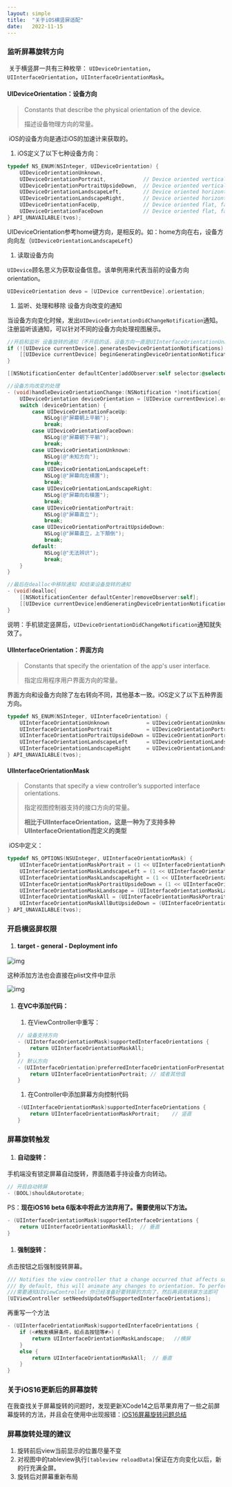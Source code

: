 ```yaml
---
layout: simple
title:  "关于iOS横竖屏适配"
date:   2022-11-15
---
```


### **监听屏幕旋转方向**

​        关于横竖屏一共有三种枚举： `UIDeviceOrientation`，`UIInterfaceOrientation`，`UIInterfaceOrientationMask`。

#### **UIDeviceOrientation：设备方向**

> Constants that describe the physical orientation of the device.
>
> 描述设备物理方向的常量。

​        iOS的设备方向是通过iOS的加速计来获取的。

1. iOS定义了以下七种设备方向：

```Objective-C
typedef NS_ENUM(NSInteger, UIDeviceOrientation) {
    UIDeviceOrientationUnknown,
    UIDeviceOrientationPortrait,            // Device oriented vertically, home button on the bottom
    UIDeviceOrientationPortraitUpsideDown,  // Device oriented vertically, home button on the top
    UIDeviceOrientationLandscapeLeft,       // Device oriented horizontally, home button on the right
    UIDeviceOrientationLandscapeRight,      // Device oriented horizontally, home button on the left
    UIDeviceOrientationFaceUp,              // Device oriented flat, face up
    UIDeviceOrientationFaceDown             // Device oriented flat, face down
} API_UNAVAILABLE(tvos);
```

​        UIDeviceOrientation参考home键方向，是相反的。如：home方向在右，设备方向向左（`UIDeviceOrientationLandscapeLeft`）

1. 读取设备方向

​        `UIDevice`顾名思义为获取设备信息。该单例用来代表当前的设备方向orientation。

```Objective-C
UIDeviceOrientation devo = [UIDevice currentDevice].orientation;
```

1. 监听、处理和移除 设备方向改变的通知

​        当设备方向变化时候，发出`UIDeviceOrientationDidChangeNotification`通知。注册监听该通知，可以针对不同的设备方向处理视图展示。

```Objective-C
//开启和监听 设备旋转的通知（不开启的话，设备方向一直是UIInterfaceOrientationUnknown）
if (![UIDevice currentDevice].generatesDeviceOrientationNotifications) {
    [[UIDevice currentDevice] beginGeneratingDeviceOrientationNotifications];
}

[[NSNotificationCenter defaultCenter]addObserver:self selector:@selector(handleDeviceOrientationChange:) name:UIDeviceOrientationDidChangeNotification object:nil];

//设备方向改变的处理
- (void)handleDeviceOrientationChange:(NSNotification *)notification{
    UIDeviceOrientation deviceOrientation = [UIDevice currentDevice].orientation;
    switch (deviceOrientation) {
        case UIDeviceOrientationFaceUp:
            NSLog(@"屏幕朝上平躺");
            break;
        case UIDeviceOrientationFaceDown:
            NSLog(@"屏幕朝下平躺");
            break;
        case UIDeviceOrientationUnknown:
            NSLog(@"未知方向");
            break;
        case UIDeviceOrientationLandscapeLeft:
            NSLog(@"屏幕向左横置");
            break;
        case UIDeviceOrientationLandscapeRight:
            NSLog(@"屏幕向右橫置");
            break;
        case UIDeviceOrientationPortrait:
            NSLog(@"屏幕直立");
            break;
        case UIDeviceOrientationPortraitUpsideDown:
            NSLog(@"屏幕直立，上下顛倒");
            break;
        default:
            NSLog(@"无法辨识");
            break;
    }
}

//最后在dealloc中移除通知 和结束设备旋转的通知
- (void)dealloc{
    [[NSNotificationCenter defaultCenter]removeObserver:self];
    [[UIDevice currentDevice]endGeneratingDeviceOrientationNotifications];
}
```

​        说明：手机锁定竖屏后，`UIDeviceOrientationDidChangeNotification`通知就失效了。

#### **UIInterfaceOrientation：界面方向**

> Constants that specify the orientation of the app's user interface.
>
> 指定应用程序用户界面方向的常量。

​        界面方向和设备方向除了左右转向不同，其他基本一致。iOS定义了以下五种界面方向。

```Objective-C
typedef NS_ENUM(NSInteger, UIInterfaceOrientation) {
    UIInterfaceOrientationUnknown            = UIDeviceOrientationUnknown,
    UIInterfaceOrientationPortrait           = UIDeviceOrientationPortrait,
    UIInterfaceOrientationPortraitUpsideDown = UIDeviceOrientationPortraitUpsideDown,
    UIInterfaceOrientationLandscapeLeft      = UIDeviceOrientationLandscapeRight,
    UIInterfaceOrientationLandscapeRight     = UIDeviceOrientationLandscapeLeft
} API_UNAVAILABLE(tvos);
```

####  **UIInterfaceOrientationMask**

> Constants that specify a view controller’s supported interface orientations.
>
> 指定视图控制器支持的接口方向的常量。
>
> **相比于UIInterfaceOrientation，这是一种为了支持多种UIInterfaceOrientation而定义的类型**

​        iOS中定义：

```Objective-C
typedef NS_OPTIONS(NSUInteger, UIInterfaceOrientationMask) {
    UIInterfaceOrientationMaskPortrait = (1 << UIInterfaceOrientationPortrait),
    UIInterfaceOrientationMaskLandscapeLeft = (1 << UIInterfaceOrientationLandscapeLeft),
    UIInterfaceOrientationMaskLandscapeRight = (1 << UIInterfaceOrientationLandscapeRight),
    UIInterfaceOrientationMaskPortraitUpsideDown = (1 << UIInterfaceOrientationPortraitUpsideDown),
    UIInterfaceOrientationMaskLandscape = (UIInterfaceOrientationMaskLandscapeLeft | UIInterfaceOrientationMaskLandscapeRight),
    UIInterfaceOrientationMaskAll = (UIInterfaceOrientationMaskPortrait | UIInterfaceOrientationMaskLandscapeLeft | UIInterfaceOrientationMaskLandscapeRight | UIInterfaceOrientationMaskPortraitUpsideDown),
    UIInterfaceOrientationMaskAllButUpsideDown = (UIInterfaceOrientationMaskPortrait | UIInterfaceOrientationMaskLandscapeLeft | UIInterfaceOrientationMaskLandscapeRight),
} API_UNAVAILABLE(tvos);
```

### **开启横竖屏权限**

1. #### target - general - Deployment info

![img](https://redrock.feishu.cn/space/api/box/stream/download/asynccode/?code=YWU2M2JlYTdiOTgzZTE5ZjA4NWMyZjgyNjFlYzQxMGVfN0RrNk1oMGdFMlFKZnlFMEtIZmljVnFaWk82NHVzb2FfVG9rZW46Ym94Y256QlNjRkpzVGZSMGtSVmMwcHpydWNkXzE3MDkzNjU5MTY6MTcwOTM2OTUxNl9WNA)

这种添加方法也会直接在plist文件中显示

![img](https://redrock.feishu.cn/space/api/box/stream/download/asynccode/?code=OTU0ODY1ODQyN2FlZWY3OTNlZGQyMjYyNWNkNDM0ZThfYThpUnJ6dmFHTUY4REY3aFo1NDlUTllYWXVKV3lPQ0ZfVG9rZW46Ym94Y252ZjhoSjZvSW9tNXNZd2FTTzlLQWFnXzE3MDkzNjU5MTY6MTcwOTM2OTUxNl9WNA)

1. #### 在VC中添加代码：

   1. 在ViewController中重写：

   ```Objective-C
   // 设备支持方向
   - (UIInterfaceOrientationMask)supportedInterfaceOrientations {
       return UIInterfaceOrientationMaskAll;
   }
   // 默认方向
   - (UIInterfaceOrientation)preferredInterfaceOrientationForPresentation {
       return UIInterfaceOrientationPortrait; // 或者其他值
   }
   ```

   1. 在Controller中添加屏幕方向控制代码

   ```Objective-C
   -(UIInterfaceOrientationMask)supportedInterfaceOrientations {
       return UIInterfaceOrientationMaskPortrait;    // 竖直
   }
   ```

### **屏幕旋转触发**

1. #### **自动旋转：**

手机端没有锁定屏幕自动旋转，界面随着手持设备方向转动。

```Objective-C
// 开启自动转屏
- (BOOL)shouldAutorotate;
```

PS：**现在iOS16 beta 6版本中将此方法弃用了。需要使用以下方法。**

```Objective-C
- (UIInterfaceOrientationMask)supportedInterfaceOrientations {
    return UIInterfaceOrientationMaskAll;  // 垂直
}
```

1. #### **强制旋转：**

点击按钮之后强制旋转屏幕。

```Objective-C
/// Notifies the view controller that a change occurred that affects supported interface orientations or the preferred interface orientation for presentation.
/// By default, this will animate any changes to orientation. To perform a non-animated update, call within `[UIView performWithoutAnimation:]`.
///需要通知UIViewController 你已经准备好要转屏的方向了，然后再调用转屏方法即可
[UIViewController setNeedsUpdateOfSupportedInterfaceOrientations];
```

再重写一个方法

```Objective-C
- (UIInterfaceOrientationMask)supportedInterfaceOrientations {
    if (<#触发横屏条件，如点击按钮等#>) {
        return UIInterfaceOrientationMaskLandscape;   //横屏
    }
    else {
        return UIInterfaceOrientationMaskAll;  // 垂直
    }
}
```

### 关于iOS16更新后的屏幕旋转

在我查找关于屏幕旋转的问题时，发现更新XCode14之后苹果弃用了一些之前屏幕旋转的方法，并且会在使用中出现报错：[iOS16屏幕旋转问题总结](https://blog.csdn.net/thelittleboy/article/details/126955521)

### 屏幕旋转处理的建议

1. 旋转前后view当前显示的位置尽量不变
2. 对视图中的tableview执行`[tableview reloadData]`保证在方向变化以后，新的行充满全屏。
3. 旋转后对屏幕重新布局